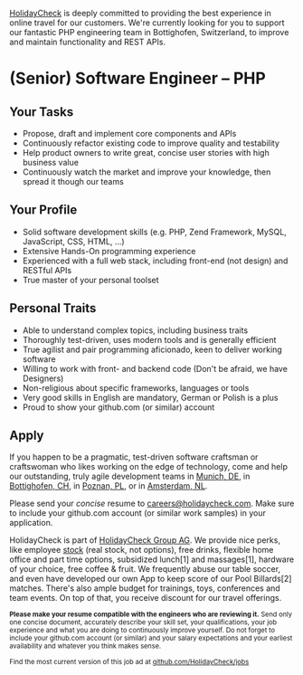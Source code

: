 [HolidayCheck](http://www.holidaycheck.de/) is deeply committed to providing the best experience in online travel for our customers. We're currently looking for you to support our fantastic PHP engineering team in Bottighofen, Switzerland, to improve and maintain functionality and REST APIs.

# (Senior) Software Engineer – PHP

## Your Tasks
- Propose, draft and implement core components and APIs
- Continuously refactor existing code to improve quality and testability
- Help product owners to write great, concise user stories with high business value
- Continuously watch the market and improve your knowledge, then spread it though our teams

## Your Profile
- Solid software development skills (e.g. PHP, Zend Framework, MySQL, JavaScript, CSS, HTML, ...)
- Extensive Hands-On programming experience
- Experienced with a full web stack, including front-end (not design) and RESTful APIs
- True master of your personal toolset

## Personal Traits
- Able to understand complex topics, including business traits
- Thoroughly test-driven, uses modern tools and is generally efficient
- True agilist and pair programming aficionado, keen to deliver working software
- Willing to work with front- and backend code (Don't be afraid, we have Designers)
- Non-religious about specific frameworks, languages or tools
- Very good skills in English are mandatory, German or Polish is a plus
- Proud to show your github.com (or similar) account

## Apply

If you happen to be a pragmatic, test-driven software craftsman or craftswoman who likes working on the edge of technology, come and help our outstanding, truly agile development teams in [Munich, DE](https://goo.gl/maps/2KKGh), in [Bottighofen, CH](https://goo.gl/maps/X7bZ3), in [Poznan, PL](https://goo.gl/maps/AiHKJ), or in [Amsterdam, NL](https://goo.gl/maps/AJHpM3yYUzL2).

Please send your *concise* resume to [careers@holidaycheck.com](mailto:careers@holidaycheck.com). Make sure to include your github.com account (or similar work samples) in your application.

HolidayCheck is part of [HolidayCheck Group AG](https://www.holidaycheckgroup.com/). We provide nice perks, like employee [stock](https://www.google.com/finance?q=ETR:HOC) (real stock, not options), free drinks, flexible home office and part time options, subsidized lunch[1] and massages[1], hardware of your choice, free coffee & fruit. We frequently abuse our table soccer, and even have developed our own App to keep score of our Pool Billards[2] matches. There's also ample budget for trainings, toys, conferences and team events. On top of that, you receive discount for our travel offerings.

<sub>**Please make your resume compatible with the engineers who are reviewing it.** Send only one concise document, accurately describe your skill set, your qualifications, your job experience and what you are doing to continuously improve yourself. Do not forget to include your github.com account (or similar) and your salary expectations and your earliest availability and whatever you think makes sense.</sub>


<sub>Find the most current version of this job ad at [github.com/HolidayCheck/jobs](github.com/HolidayCheck/jobs)</sub>

